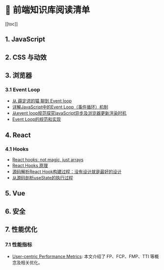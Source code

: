 # 📔 前端知识库阅读清单

[[toc]]

## 1. JavaScript


## 2. CSS 与动效


## 3. 浏览器

### 3.1 Event Loop

- [从 薛定谔的猫 聊到 Event loop](https://mp.weixin.qq.com/s?__biz=MzA5NzkwNDk3MQ==&mid=2650590107&idx=1&sn=fc447ad74a10ab6d0840c0fd2a7c8ac6&chksm=8891dbbfbfe652a9ccb7376dc0bf1ef16ad1f0ab1e2716165b464cf4eb14b042dcf934044a5b&mpshare=1&scene=1&srcid=%23rd)
- [详解JavaScript中的Event Loop（事件循环）机制](https://zhuanlan.zhihu.com/p/33058983)
- [从event loop规范探究javaScript异步及浏览器更新渲染时机 ](https://github.com/aooy/blog/issues/5)
- [Event Loop的规范和实现](https://juejin.im/post/5a6155126fb9a01cb64edb45)

## 4. React

### 4.1 Hooks

- [React hooks: not magic, just arrays](https://medium.com/@ryardley/react-hooks-not-magic-just-arrays-cd4f1857236e)
- [React Hooks 原理](https://github.com/brickspert/blog/issues/26)
- [源码解析React Hook构建过程：没有设计就是最好的设计](https://mp.weixin.qq.com/s?__biz=MzUxMzcxMzE5Ng==&mid=2247491845&idx=1&sn=8992994eb5674f14a2ea5250c5b517ec&chksm=f9525446ce25dd50f4895894cb39fb509424107d44da7768be75bc653882c530d69fa9320ea2&mpshare=1&scene=1&srcid=%23rd)
- [从源码剖析useState的执行过程](https://juejin.im/post/5cc809d2f265da036c579620)

## 5. Vue


## 6. 安全


## 7. 性能优化

### 7.1 性能指标

- [User-centric Performance Metrics](https://developers.google.com/web/fundamentals/performance/user-centric-performance-metrics): 本文介绍了 FP、FCP、FMP、TTI 等概念及相关优化。
